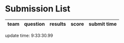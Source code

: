# Submission List
team    | question  | results  | score | submit time
------|-----:|-----:| ----:|-----


update time:  9:33:30.99 

